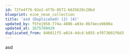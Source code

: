 ```yaml
---
id: 72fe4f76-92e2-4f7b-8572-b635620c28bd
blueprint: eine_neue_collection
title: 'asd (Duplicated) (2) (4)'
updated_by: f5fe1958-774a-4886-a03e-0b74ece8600a
updated_at: 1675709429
duplicated_from: 846011f5-e014-4dcd-b855-ef073601f6d3
---
```

asd